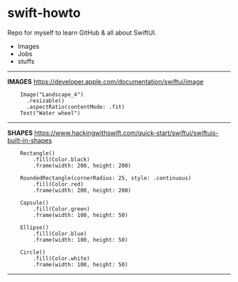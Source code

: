 # swift-howto
Repo for myself to learn GitHub &amp; all about SwiftUI.

- Images 
- Jobs 
- stuffs
 
---
**IMAGES** https://developer.apple.com/documentation/swiftui/image

        Image("Landscape_4")
          .resizable()
          .aspectRatio(contentMode: .fit)
        Text("Water wheel")

---
**SHAPES** https://www.hackingwithswift.com/quick-start/swiftui/swiftuis-built-in-shapes
   
        Rectangle()
            .fill(Color.black)
            .frame(width: 200, height: 200)

        RoundedRectangle(cornerRadius: 25, style: .continuous)
            .fill(Color.red)
            .frame(width: 200, height: 200)

        Capsule()
            .fill(Color.green)
            .frame(width: 100, height: 50)

        Ellipse()
            .fill(Color.blue)
            .frame(width: 100, height: 50)

        Circle()
            .fill(Color.white)
            .frame(width: 100, height: 50)
---
